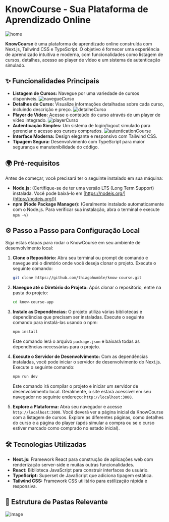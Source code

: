 # KnowCourse - Sua Plataforma de Aprendizado Online

![home](https://github.com/user-attachments/assets/e7c7e644-5044-4302-b843-ac979e5fd54e)





**KnowCourse** é uma plataforma de aprendizado online construída com Next.js, Tailwind CSS e TypeScript. O objetivo é fornecer uma experiência de aprendizado intuitiva e moderna, com funcionalidades como listagem de cursos, detalhes, acesso ao player de vídeo e um sistema de autenticação simulado. 

## ✨ Funcionalidades Principais

* **Listagem de Cursos:** Navegue por uma variedade de cursos disponíveis.
  ![navegueCurso](https://github.com/user-attachments/assets/3a8fb003-7464-4ef8-9aa8-0b0c6afefe78)
* **Detalhes do Curso:** Visualize informações detalhadas sobre cada curso, incluindo descrição e preço.
  ![detalheCurso](https://github.com/user-attachments/assets/1ce26c6d-700e-48c8-9a6f-23c9a1525cf5)
* **Player de Vídeo:** Acesse o conteúdo do curso através de um player de vídeo integrado.
  ![playerCurso](https://github.com/user-attachments/assets/018b00c5-053c-47b4-8ae2-1e5278438bf3)
* **Autenticação Simples:** Um sistema de login/logout simulado para gerenciar o acesso aos cursos comprados.
  ![autenticationCourse](https://github.com/user-attachments/assets/1cc7374d-a8a4-4573-a488-65d73c4a6f97)
* **Interface Moderna:** Design elegante e responsivo com Tailwind CSS.
* **Tipagem Segura:** Desenvolvimento com TypeScript para maior segurança e manutenibilidade do código.

## 🌍 Pré-requisitos

Antes de começar, você precisará ter o seguinte instalado em sua máquina:

* **Node.js:** (Certifique-se de ter uma versão LTS (Long Term Support) instalada. Você pode baixá-lo em [https://nodejs.org/](https://nodejs.org/))
* **npm (Node Package Manager):** (Geralmente instalado automaticamente com o Node.js. Para verificar sua instalação, abra o terminal e execute `npm -v`)

## ⚙️ Passo a Passo para Configuração Local

Siga estas etapas para rodar o KnowCourse em seu ambiente de desenvolvimento local:

1.  **Clone o Repositório:**
    Abra seu terminal ou prompt de comando e navegue até o diretório onde você deseja clonar o projeto. Execute o seguinte comando:

    ```bash
    git clone https://github.com/thiagohumble/know-course.git
    ```

2.  **Navegue até o Diretório do Projeto:**
    Após clonar o repositório, entre na pasta do projeto:

    ```bash
    cd know-course-app
    ```

3.  **Instale as Dependências:**
    O projeto utiliza várias bibliotecas e dependências que precisam ser instaladas. Execute o seguinte comando para instalá-las usando o npm:

    ```bash
    npm install
    ```

    Este comando lerá o arquivo `package.json` e baixará todas as dependências necessárias para o projeto.

4.  **Execute o Servidor de Desenvolvimento:**
    Com as dependências instaladas, você pode iniciar o servidor de desenvolvimento do Next.js. Execute o seguinte comando:

    ```bash
    npm run dev
    ```

    Este comando irá compilar o projeto e iniciar um servidor de desenvolvimento local. Geralmente, o site estará acessível em seu navegador no seguinte endereço: `http://localhost:3000`.

5.  **Explore a Plataforma:**
    Abra seu navegador e acesse `http://localhost:3000`. Você deverá ver a página inicial da KnowCourse com a listagem de cursos. Explore as diferentes páginas, como detalhes do curso e a página do player (após simular a compra ou se o curso estiver marcado como comprado no estado inicial).

## 🛠️ Tecnologias Utilizadas

* **Next.js:** Framework React para construção de aplicações web com renderização server-side e muitas outras funcionalidades.
* **React:** Biblioteca JavaScript para construir interfaces de usuário.
* **TypeScript:** Superset de JavaScript que adiciona tipagem estática.
* **Tailwind CSS:** Framework CSS utilitário para estilização rápida e responsiva.

## 📂 Estrutura de Pastas Relevante
![image](https://github.com/user-attachments/assets/d193f27e-1c91-4e6f-9f31-e6f4ed5316cb)

